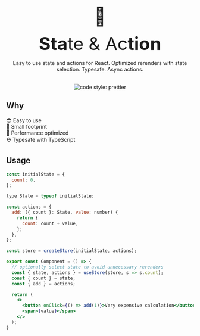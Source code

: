 <div align="center">
  <p><font size="64px">🚉</font></p>
  <p>
    <font size="18px">
      <b>Sta</b>te & Ac<b>tion</b>
    </font>
  </p>
  <p>
  Easy to use state and actions for React. Optimized rerenders with state selection. Typesafe. Async actions.
  </p>
  <br />
  <img alt="code style: prettier" src="https://img.shields.io/badge/code_style-prettier-ff69b4.svg?style=flat-square">
</div>

## Why

😎 Easy to use <br />
🦶 Small footprint <br />
🚀 Performance optimized <br />
⛑ Typesafe with TypeScript <br />

## Usage

```jsx
const initialState = {
  count: 0,
};

type State = typeof initialState;

const actions = {
  add: ({ count }: State, value: number) {
    return {
      count: count + value,
    };
  },
};

const store = createStore(initialState, actions);

export const Component = () => {
  // optionally select state to avoid unnecessary rerenders
  const { state, actions } = useStore(store, s => s.count);
  const { count } = state;
  const { add } = actions;

  return (
    <>
      <button onClick={() => add(1)}>Very expensive calculation</button>
      <span>{value}</span>
    </>
  );
}

```
